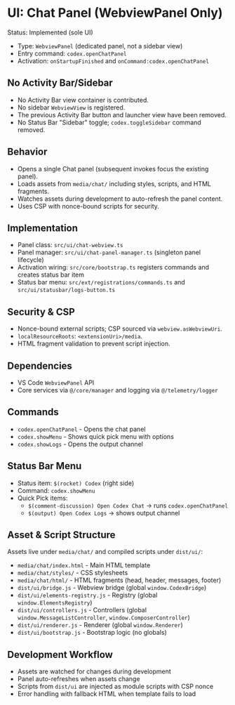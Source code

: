 # UI: Chat Panel (WebviewPanel Only)

Status: Implemented (sole UI)

- Type: `WebviewPanel` (dedicated panel, not a sidebar view)
- Entry command: `codex.openChatPanel`
- Activation: `onStartupFinished` and `onCommand:codex.openChatPanel`

## No Activity Bar/Sidebar

- No Activity Bar view container is contributed.
- No sidebar `WebviewView` is registered.
- The previous Activity Bar button and launcher view have been removed.
- No Status Bar "Sidebar" toggle; `codex.toggleSidebar` command removed.

## Behavior

- Opens a single Chat panel (subsequent invokes focus the existing panel).
- Loads assets from `media/chat/` including styles, scripts, and HTML fragments.
- Watches assets during development to auto-refresh the panel content.
- Uses CSP with nonce-bound scripts for security.

## Implementation

- Panel class: `src/ui/chat-webview.ts`
- Panel manager: `src/ui/chat-panel-manager.ts` (singleton panel lifecycle)
- Activation wiring: `src/core/bootstrap.ts` registers commands and creates status bar item
- Status bar menu: `src/ext/registrations/commands.ts` and `src/ui/statusbar/logs-button.ts`

## Security & CSP

- Nonce-bound external scripts; CSP sourced via `webview.asWebviewUri`.
- `localResourceRoots`: `<extensionUri>/media`.
- HTML fragment validation to prevent script injection.

## Dependencies

- VS Code `WebviewPanel` API
- Core services via `@/core/manager` and logging via `@/telemetry/logger`

## Commands

- `codex.openChatPanel` - Opens the chat panel
- `codex.showMenu` - Shows quick pick menu with options
- `codex.showLogs` - Opens the output channel

## Status Bar Menu

- Status item: `$(rocket) Codex` (right side)
- Command: `codex.showMenu`
- Quick Pick items:
  - `$(comment-discussion) Open Codex Chat` → runs `codex.openChatPanel`
  - `$(output) Open Codex Logs` → shows output channel

## Asset & Script Structure

Assets live under `media/chat/` and compiled scripts under `dist/ui/`:
- `media/chat/index.html` - Main HTML template
- `media/chat/styles/` - CSS stylesheets
- `media/chat/html/` - HTML fragments (head, header, messages, footer)
- `dist/ui/bridge.js` - Webview bridge (global `window.CodexBridge`)
- `dist/ui/elements-registry.js` - Registry (global `window.ElementsRegistry`)
- `dist/ui/controllers.js` - Controllers (global `window.MessageListController`, `window.ComposerController`)
- `dist/ui/renderer.js` - Renderer (global `window.Renderer`)
- `dist/ui/bootstrap.js` - Bootstrap logic (no globals)

## Development Workflow

- Assets are watched for changes during development
- Panel auto-refreshes when assets change
- Scripts from `dist/ui` are injected as module scripts with CSP nonce
- Error handling with fallback HTML when template fails to load
